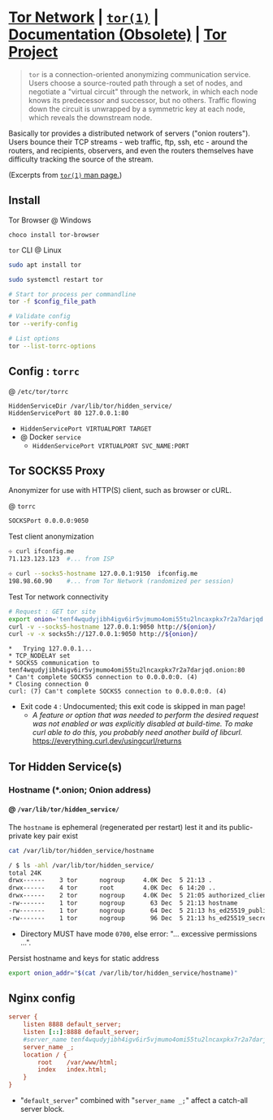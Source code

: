 # [Tor Network](https://en.wikipedia.org/wiki/Tor_(network) "Wikipedia") | [`tor(1)`](https://linux.die.net/man/1/tor "man page @ linux.die.net") | [Documentation (Obsolete)](https://2019.www.torproject.org/docs/documentation.html.en "2019 yet no other") | [Tor Project](https://www.torproject.org/ "TorProject.org : has NO Documentation!")

>`tor` is a connection-oriented anonymizing communication service. Users choose a source-routed path through a set of nodes, and negotiate a "virtual circuit" through the network, in which each node knows its predecessor and successor, but no others. Traffic flowing down the circuit is unwrapped by a symmetric key at each node, which reveals the downstream node.

Basically tor provides a distributed network of servers ("onion routers"). Users bounce their TCP streams - web traffic, ftp, ssh, etc - around the routers, and recipients, observers, and even the routers themselves have difficulty tracking the source of the stream. 

(Excerpts from [`tor(1)` man page.](https://linux.die.net/man/1/tor "man page @ linux.die.net"))

## Install

Tor Browser @ Windows

```text
choco install tor-browser
```

`tor` CLI @ Linux

```bash
sudo apt install tor 
```

```bash
sudo systemctl restart tor 

# Start tor process per commandline
tor -f $config_file_path

# Validate config
tor --verify-config

# List options
tor --list-torrc-options
```

## Config : `torrc`

@ `/etc/tor/torrc`

```text
HiddenServiceDir /var/lib/tor/hidden_service/
HiddenServicePort 80 127.0.0.1:80
```
- `HiddenServicePort VIRTUALPORT TARGET`
- @ Docker `service`
    - `HiddenServicePort VIRTUALPORT SVC_NAME:PORT`


## Tor SOCKS5 Proxy

Anonymizer for use with HTTP(S) client, such as browser or cURL. 

@ `torrc`

```bash
SOCKSPort 0.0.0.0:9050
```

Test client anonymization

```bash
☩ curl ifconfig.me
71.123.123.123  #... from ISP

☩ curl --socks5-hostname 127.0.0.1:9150  ifconfig.me
198.98.60.90    #... from Tor Network (randomized per session)
```

Test Tor network connectivity 

```bash
# Request : GET tor site
export onion='tenf4wqudyjibh4igv6ir5vjmumo4omi55tu2lncaxpkx7r2a7darjqd.onion'
curl -v --socks5-hostname 127.0.0.1:9050 http://${onion}/
curl -v -x socks5h://127.0.0.1:9050 http://${onion}/
```
```text
*   Trying 127.0.0.1...
* TCP_NODELAY set
* SOCKS5 communication to tenf4wqudyjibh4igv6ir5vjmumo4omi55tu2lncaxpkx7r2a7darjqd.onion:80
* Can't complete SOCKS5 connection to 0.0.0.0:0. (4)
* Closing connection 0
curl: (7) Can't complete SOCKS5 connection to 0.0.0.0:0. (4)
```
- Exit code `4` : Undocumented; this exit code is skipped in man page!
    - _A feature or option that was needed to perform the desired request was not enabled or was explicitly disabled at build-time. To make curl able to do this, you probably need another build of libcurl._ 
    https://everything.curl.dev/usingcurl/returns

## Tor Hidden Service(s)

### Hostname (*.onion; Onion address)

#### @ `/var/lib/tor/hidden_service/` 

The `hostname` is ephemeral (regenerated per restart) lest it and its public-private key pair exist 

```bash
cat /var/lib/tor/hidden_service/hostname
```
```bash
/ $ ls -ahl /var/lib/tor/hidden_service/
total 24K
drwx------    3 tor      nogroup     4.0K Dec  5 21:13 .
drwx------    4 tor      root        4.0K Dec  6 14:20 ..
drwx------    2 tor      nogroup     4.0K Dec  5 21:05 authorized_clients
-rw-------    1 tor      nogroup       63 Dec  5 21:13 hostname
-rw-------    1 tor      nogroup       64 Dec  5 21:13 hs_ed25519_public_key
-rw-------    1 tor      nogroup       96 Dec  5 21:13 hs_ed25519_secret_key
```
- Directory MUST have mode `0700`, else error: "... excessive permissions ...".

Persist hostname and keys for static address 

```bash
export onion_addr="$(cat /var/lib/tor/hidden_service/hostname)"
```

## Nginx config 

```ini
server {
    listen 8888 default_server;
    listen [::]:8888 default_server;
    #server_name tenf4wqudyjibh4igv6ir5vjmumo4omi55tu2lncaxpkx7r2a7darjqd.onion;
    server_name _;
    location / {
        root    /var/www/html;
        index   index.html;
    }
}
```
- "`default_server`" combined with "`server_name _;`" 
   affect a catch-all server block.
